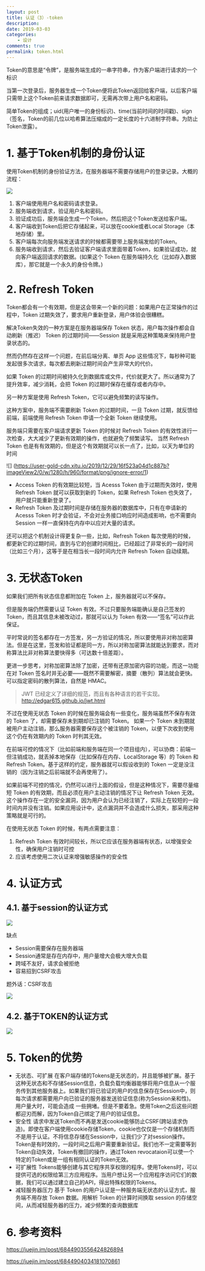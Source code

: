 ```yaml
---
layout: post
title: 认证（3）-token
description: 
date: 2019-03-03
categories:
    - 设计
comments: true
permalink: token.html
---
```


Token的意思是“令牌”，是服务端生成的一串字符串，作为客户端进行请求的一个标识

当第一次登录后，服务器生成一个Token便将此Token返回给客户端，以后客户端只需带上这个Token前来请求数据即可，无需再次带上用户名和密码。

简单Token的组成；uid(用户唯一的身份标识)、time(当前时间的时间戳)、sign（签名，Token的前几位以哈希算法压缩成的一定长度的十六进制字符串。为防止Token泄露）。

# 1. 基于Token机制的身份认证

使用Token机制的身份验证方法，在服务器端不需要存储用户的登录记录。大概的流程：

![](https://user-gold-cdn.xitu.io/2019/12/29/16f523a04d9c745f?imageView2/0/w/1280/h/960/format/png/ignore-error/1)

1. 客户端使用用户名和密码请求登录。
2. 服务端收到请求，验证用户名和密码。
3. 验证成功后，服务端会生成一个Token，然后把这个Token发送给客户端。
4. 客户端收到Token后把它存储起来，可以放在cookie或者Local Storage（本地存储）里。
5. 客户端每次向服务端发送请求的时候都需要带上服务端发给的Token。
6. 服务端收到请求，然后去验证客户端请求里面带着Token，如果验证成功，就向客户端返回请求的数据。(如果这个 Token 在服务端持久化（比如存入数据库），那它就是一个永久的身份令牌。)

# 2. Refresh Token

Token都会有一个有效期，但是这会带来一个新的问题：如果用户在正常操作的过程中，Token 过期失效了，要求用户重新登录，用户体验会很糟糕。

解决Token失效的一种方案是在服务器端保存 Token 状态，用户每次操作都会自动刷新（推迟） Token 的过期时间——Session 就是采用这种策略来保持用户登录状态的。

然而仍然存在这样一个问题，在前后端分离、单页 App 这些情况下，每秒种可能发起很多次请求，每次都去刷新过期时间会产生非常大的代价。

如果 Token 的过期时间被持久化到数据库或文件，代价就更大了。所以通常为了提升效率，减少消耗，会把 Token 的过期时保存在缓存或者内存中。

另一种方案是使用 Refresh Token，它可以避免频繁的读写操作。

这种方案中，服务端不需要刷新 Token 的过期时间，一旦 Token 过期，就反馈给前端，前端使用 Refresh Token 申请一个全新 Token 继续使用。

服务端只需要在客户端请求更新 Token 的时候对 Refresh Token 的有效性进行一次检查，大大减少了更新有效期的操作，也就避免了频繁读写。
当然 Refresh Token 也是有有效期的，但是这个有效期就可以长一点了，比如，以天为单位的时间

![] (https://user-gold-cdn.xitu.io/2019/12/29/16f523a04d1c887b?imageView2/0/w/1280/h/960/format/png/ignore-error/1)

- Access Token 的有效期比较短，当 Acesss Token 由于过期而失效时，使用 Refresh Token 就可以获取到新的 Token，如果 Refresh Token 也失效了，用户就只能重新登录了。
- Refresh Token 及过期时间是存储在服务器的数据库中，只有在申请新的 Acesss Token 时才会验证，不会对业务接口响应时间造成影响，也不需要向 Session 一样一直保持在内存中以应对大量的请求。

还可以把这个机制设计得更复杂一些，比如，Refresh Token 每次使用的时候，都更新它的过期时间，直到与它的创建时间相比，已经超过了非常长的一段时间（比如三个月），这等于是在相当长一段时间内允许 Refresh Token 自动续期。

# 3. 无状态Token

如果我们把所有状态信息都附加在 Token 上，服务器就可以不保存。

但是服务端仍然需要认证 Token 有效。不过只要服务端能确认是自己签发的 Token，而且其信息未被改动过，那就可以认为 Token 有效——“签名”可以作此保证。

平时常说的签名都存在一方签发，另一方验证的情况，所以要使用非对称加密算法。但是在这里，签发和验证都是同一方，所以对称加密算法就能达到要求，而对称算法比非对称算法要快得多（可达数十倍差距）。

更进一步思考，对称加密算法除了加密，还带有还原加密内容的功能，而这一功能在对 Token 签名时并无必要——既然不需要解密，摘要（散列）算法就会更快。可以指定密码的散列算法，自然是 HMAC。

> JWT 已经定义了详细的规范，而且有各种语言的若干实现。
> http://edgar615.github.io/jwt.html

不过在使用无状态 Token 的时候在服务端会有一些变化，服务端虽然不保存有效的 Token 了，却需要保存未到期却已注销的 Token。
如果一个 Token 未到期就被用户主动注销，那么服务器需要保存这个被注销的 Token，以便下次收到使用这个仍在有效期内的 Token 时判其无效。

在前端可控的情况下（比如前端和服务端在同一个项目组内），可以协商：前端一但注销成功，就丢掉本地保存（比如保存在内存、LocalStorage 等）的 Token 和 Refresh Token。基于这样的约定，服务器就可以假设收到的 Token 一定是没注销的（因为注销之后前端就不会再使用了）。

如果前端不可控的情况，仍然可以进行上面的假设，但是这种情况下，需要尽量缩短 Token 的有效期，而且必须在用户主动注销的情况下让 Refresh Token 无效。这个操作存在一定的安全漏洞，因为用户会认为已经注销了，实际上在较短的一段时间内并没有注销。如果应用设计中，这点漏洞并不会造成什么损失，那采用这种策略就是可行的。

在使用无状态 Token 的时候，有两点需要注意：

1. Refresh Token 有效时间较长，所以它应该在服务器端有状态，以增强安全性，确保用户注销时可控
2. 应该考虑使用二次认证来增强敏感操作的安全性

# 4. 认证方式

## 4.1. 基于session的认证方式

![](/assets/images/posts/jwt/session.png)

缺点

- Session需要保存在服务器端
- Session通常是存在内存中，用户量增大会极大增大负载
- 跨域不友好，请求会被拒绝
- 容易招到CSRF攻击

题外话：CSRF攻击

![](/assets/images/posts/jwt/csrf.png)

## 4.2. 基于TOKEN的认证方式
![](/assets/images/posts/jwt/token.png)


# 5. Token的优势

- 无状态、可扩展 在客户端存储的Tokens是无状态的，并且能够被扩展。基于这种无状态和不存储Session信息，负载负载均衡器能够将用户信息从一个服务传到其他服务器上。如果我们将已验证的用户的信息保存在Session中，则每次请求都需要用户向已验证的服务器发送验证信息(称为Session亲和性)。用户量大时，可能会造成  一些拥堵。但是不要着急。使用Token之后这些问题都迎刃而解，因为Token自己绑定了用户的验证信息。
- 安全性 请求中发送Token而不再是发送cookie能够防止CSRF(跨站请求伪造)。即使在客户端使用cookie存储Token，cookie也仅仅是一个存储机制而不是用于认证。不将信息存储在Session中，让我们少了对session操作。Token是有时效的，一段时间之后用户需要重新验证。我们也不一定需要等到Token自动失效，Token有撤回的操作，通过Token revocataion可以使一个特定的Token或是一组有相同认证的Token无效。
- 可扩展性 Tokens能够创建与其它程序共享权限的程序。使用Tokens时，可以提供可选的权限给第三方应用程序。当用户想让另一个应用程序访问它们的数据，我们可以通过建立自己的API，得出特殊权限的Tokens。
- 减轻服务器压力 基于 Token 的用户认证是一种服务端无状态的认证方式，服务端不用存放 Token 数据。用解析 Token 的计算时间换取 session 的存储空间，从而减轻服务器的压力，减少频繁的查询数据库

# 6. 参考资料

https://juejin.im/post/6844903556424826894

https://juejin.im/post/6844904034181070861
